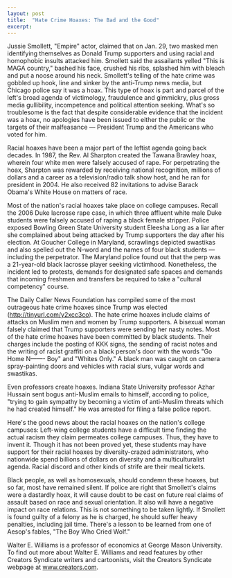 ```yaml
---
layout: post
title:  "Hate Crime Hoaxes: The Bad and the Good"
excerpt:
---
```




Jussie Smollett, "Empire" actor, claimed that on Jan. 29, two masked men identifying themselves as Donald Trump supporters and using racial and homophobic insults attacked him. Smollett said the assailants yelled "This is MAGA country," bashed his face, crushed his ribs, splashed him with bleach and put a noose around his neck. Smollett's telling of the hate crime was gobbled up hook, line and sinker by the anti-Trump news media, but Chicago police say it was a hoax. This type of hoax is part and parcel of the left's broad agenda of victimology, fraudulence and gimmickry, plus gross media gullibility, incompetence and political attention seeking. What's so troublesome is the fact that despite considerable evidence that the incident was a hoax, no apologies have been issued to either the public or the targets of their malfeasance — President Trump and the Americans who voted for him.

Racial hoaxes have been a major part of the leftist agenda going back decades. In 1987, the Rev. Al Sharpton created the Tawana Brawley hoax, wherein four white men were falsely accused of rape. For perpetrating the hoax, Sharpton was rewarded by receiving national recognition, millions of dollars and a career as a television/radio talk show host, and he ran for president in 2004. He also received 82 invitations to advise Barack Obama's White House on matters of race.

Most of the nation's racial hoaxes take place on college campuses. Recall the 2006 Duke lacrosse rape case, in which three affluent white male Duke students were falsely accused of raping a black female stripper. Police exposed Bowling Green State University student Eleesha Long as a liar after she complained about being attacked by Trump supporters the day after his election. At Goucher College in Maryland, scrawlings depicted swastikas and also spelled out the N-word and the names of four black students — including the perpetrator. The Maryland police found out that the perp was a 21-year-old black lacrosse player seeking victimhood. Nonetheless, the incident led to protests, demands for designated safe spaces and demands that incoming freshmen and transfers be required to take a "cultural competency" course.

The Daily Caller News Foundation has compiled some of the most outrageous hate crime hoaxes since Trump was elected (http://tinyurl.com/y2xcc3co). The hate crime hoaxes include claims of attacks on Muslim men and women by Trump supporters. A bisexual woman falsely claimed that Trump supporters were sending her nasty notes. Most of the hate crime hoaxes have been committed by black students. Their charges include the posting of KKK signs, the sending of racist notes and the writing of racist graffiti on a black person's door with the words "Go Home N——- Boy" and "Whites Only." A black man was caught on camera spray-painting doors and vehicles with racial slurs, vulgar words and swastikas.

Even professors create hoaxes. Indiana State University professor Azhar Hussain sent bogus anti-Muslim emails to himself, according to police, "trying to gain sympathy by becoming a victim of anti-Muslim threats which he had created himself." He was arrested for filing a false police report.



Here's the good news about the racial hoaxes on the nation's college campuses: Left-wing college students have a difficult time finding the actual racism they claim permeates college campuses. Thus, they have to invent it. Though it has not been proved yet, these students may have support for their racial hoaxes by diversity-crazed administrators, who nationwide spend billions of dollars on diversity and a multiculturalist agenda. Racial discord and other kinds of strife are their meal tickets.

Black people, as well as homosexuals, should condemn these hoaxes, but so far, most have remained silent. If police are right that Smollett's claims were a dastardly hoax, it will cause doubt to be cast on future real claims of assault based on race and sexual orientation. It also will have a negative impact on race relations. This is not something to be taken lightly. If Smollett is found guilty of a felony as he is charged, he should suffer heavy penalties, including jail time. There's a lesson to be learned from one of Aesop's fables, "The Boy Who Cried Wolf."

Walter E. Williams is a professor of economics at George Mason University. To find out more about Walter E. Williams and read features by other Creators Syndicate writers and cartoonists, visit the Creators Syndicate webpage at www.creators.com.
